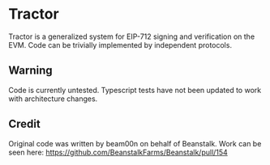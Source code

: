 # Tractor
Tractor is a generalized system for EIP-712 signing and verification on the EVM. Code can be trivially implemented by
independent protocols.

## Warning
Code is currently untested. Typescript tests have not been updated to work with architecture changes.

## Credit
Original code was written by beam00n on behalf of Beanstalk. Work can be seen here: https://github.com/BeanstalkFarms/Beanstalk/pull/154
